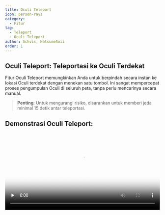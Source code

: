 ```yaml
---
title: Oculi Teleport
icon: person-rays
category:
  - Fitur
tag:
  - Teleport
  - Oculi Teleport
author: Schvis, NatsumeAoii
order: 1
---
```


## Oculi Teleport: Teleportasi ke Oculi Terdekat

Fitur Oculi Teleport memungkinkan Anda untuk berpindah secara instan ke lokasi Oculi terdekat dengan menekan satu tombol. Ini sangat mempercepat proses pengumpulan Oculi di seluruh peta, tanpa perlu mencarinya secara manual.

> **Penting**: Untuk mengurangi risiko, disarankan untuk memberi jeda minimal 15 detik antar teleportasi.

## Demonstrasi Oculi Teleport:

<video controls preload="none" width="100%" poster="https://nextcloud.atruicardona.xyz/s/i4b27NoW8i4mNxn/preview"><source src="https://nextcloud.atruicardona.xyz/s/i4b27NoW8i4mNxn/download" type="video/mp4"></video>